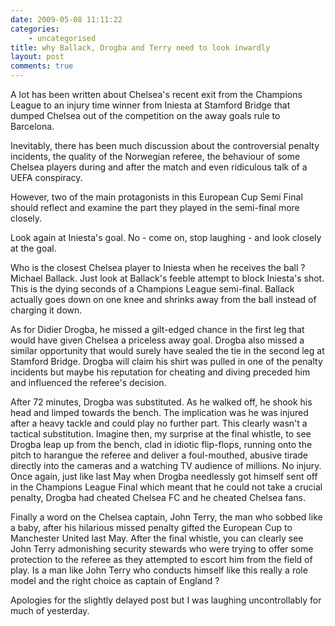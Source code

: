 ```yaml
---
date: 2009-05-08 11:11:22
categories:
    - uncategorised
title: why Ballack, Drogba and Terry need to look inwardly
layout: post
comments: true
---
```

A lot has been written about Chelsea's recent exit from the Champions
League to an injury time winner from Iniesta at Stamford Bridge that
dumped Chelsea out of the competition on the away goals rule to
Barcelona.

Inevitably, there has been much discussion about the controversial
penalty incidents, the quality of the Norwegian referee, the behaviour
of some Chelsea players during and after the match and even ridiculous
talk of a UEFA conspiracy.

However, two of the main protagonists in this European Cup Semi Final
should reflect and examine the part they played in the semi-final more
closely.

Look again at Iniesta's goal. No - come on, stop laughing - and look
closely at the goal.

Who is the closest Chelsea player to Iniesta when he receives the ball ?
Michael Ballack. Just look at Ballack's feeble attempt to block
Iniesta's shot. This is the dying seconds of a Champions League
semi-final. Ballack actually goes down on one knee and shrinks away from
the ball instead of charging it down.

As for Didier Drogba, he missed a gilt-edged chance in the first leg
that would have given Chelsea a priceless away goal. Drogba also missed
a similar opportunity that would surely have sealed the tie in the
second leg at Stamford Bridge. Drogba will claim his shirt was pulled in
one of the penalty incidents but maybe his reputation for cheating and
diving preceded him and influenced the referee's decision.

After 72 minutes, Drogba was substituted. As he walked off, he shook his
head and limped towards the bench. The implication was he was injured
after a heavy tackle and could play no further part. This clearly wasn't
a tactical substitution.
Imagine then, my surprise at the final whistle, to see Drogba leap up
from the bench, clad in idiotic flip-flops, running onto the pitch to
harangue the referee and deliver a foul-mouthed, abusive tirade directly
into the cameras and a watching TV audience of millions. No injury. Once
again, just like last May when Drogba needlessly got himself sent off in
the Champions League Final which meant that he could not take a crucial
penalty, Drogba had cheated Chelsea FC and he cheated Chelsea fans.

Finally a word on the Chelsea captain, John Terry, the man who sobbed
like a baby, after his hilarious missed penalty gifted the European Cup
to Manchester United last May. After the final whistle, you can clearly
see John Terry admonishing security stewards who were trying to offer
some protection to the referee as they attempted to escort him from the
field of play. Is a man like John Terry who conducts himself like this
really a role model and the right choice as captain of England ?

Apologies for the slightly delayed post but I was laughing
uncontrollably for much of yesterday.
